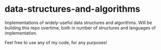 # data-structures-and-algorithms
Implementations of widely-useful data structures and algorithms. Will be building this repo overtime, both in number of structures and languages of implementation.

Feel free to use any of my code, for any purposes!
